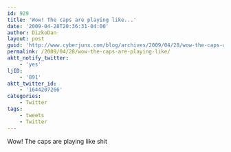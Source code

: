 ```yaml
---
id: 929
title: 'Wow! The caps are playing like...'
date: '2009-04-28T20:36:31-04:00'
author: DizkoDan
layout: post
guid: 'http://www.cyberjunx.com/blog/archives/2009/04/28/wow-the-caps-are-playing-like/'
permalink: /2009/04/28/wow-the-caps-are-playing-like/
aktt_notify_twitter:
    - 'yes'
ljID:
    - '891'
aktt_twitter_id:
    - '1644207266'
categories:
    - Twitter
tags:
    - tweets
    - Twitter
---
```


Wow! The caps are playing like shit